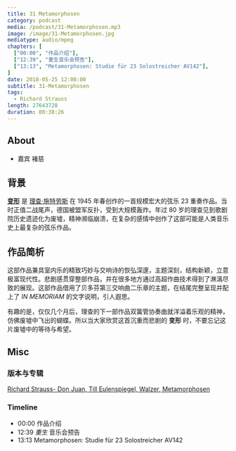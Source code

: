 ```yaml
---
title: 31 Metamorphosen
category: podcast
media: /podcast/31-Metamorphosen.mp3
image: /image/31-Metamorphosen.jpg
mediatype: audio/mpeg
chapters: [
  ["00:00", "作品介绍"],
  ["12:39", "重生音乐会预告"],
  ["13:13", "Metamorphosen: Studie für 23 Solostreicher AV142"],
]
date: 2018-05-25 12:00:00
subtitle: 31-Metamorphosen
tags:
  - Richard Strauss
length: 27643728
duration: 00:38:26
---
```

## About
- 嘉宾 褚慈

## 背景
[**变形**](https://en.wikipedia.org/wiki/Metamorphosen) 是 [理查·施特劳斯](https://en.wikipedia.org/wiki/Richard_Strauss) 在 1945 年春创作的一首规模宏大的弦乐 23 重奏作品。当时正值二战尾声，德国被盟军反扑，受到大规模轰炸。年过 80 岁的理查见到歌剧院历史遗迹化为废墟，精神濒临崩溃，在复杂的感情中创作了这部可能是人类音乐史上最复杂的弦乐作品。

## 作品简析
这部作品兼具室内乐的精致巧妙与交响诗的恢弘深邃，主题深刻，结构新颖，立意极富现代性。悲剧感贯穿整部作品，并在很多地方通过高超作曲技术得到了淋漓尽致的展现。这部作品借用了贝多芬第三交响曲二乐章的主题，在结尾完整呈现并配上了 *IN MEMORIAM* 的文字说明，引人遐思。

有趣的是，仅仅几个月后，理查的下一部作品双簧管协奏曲就洋溢着乐观的精神，仿佛废墟中飞出的蝴蝶。所以当大家欣赏这首沉重而悲剧的 **变形** 时，不要忘记这片废墟中的等待与希望。

<!--more-->

## Misc
### 版本与专辑
[Richard Strauss- Don Juan, Till Eulenspiegel, Walzer, Metamorphosen](http://music.163.com/#/album?id=2070979)

### Timeline
- 00:00 作品介绍
- 12:39 *重生* 音乐会预告
- 13:13 Metamorphosen: Studie für 23 Solostreicher AV142